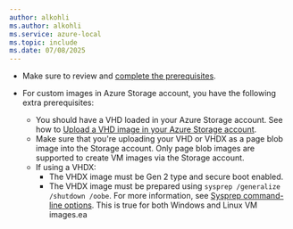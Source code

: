 ```yaml
---
author: alkohli
ms.author: alkohli
ms.service: azure-local
ms.topic: include
ms.date: 07/08/2025
---
```



- Make sure to review and [complete the prerequisites](../manage/azure-arc-vm-management-prerequisites.md).


- For custom images in Azure Storage account, you have the following extra prerequisites:

    - You should have a VHD loaded in your Azure Storage account. See how to [Upload a VHD image in your Azure Storage account](/azure/databox-online/azure-stack-edge-gpu-create-virtual-machine-image?tabs=windows#copy-vhd-to-storage-account-using-azcopy).
    - Make sure that you're uploading your VHD or VHDX as a page blob image into the Storage account. Only page blob images are supported to create VM images via the Storage account.
    - If using a VHDX: 
        - The VHDX image must be Gen 2 type and secure boot enabled.
        - The VHDX image must be prepared using `sysprep /generalize /shutdown /oobe`. For more information, see [Sysprep command-line options](/windows-hardware/manufacture/desktop/sysprep-command-line-options?view=windows-11#oobe&preserve-view=true). This is true for both Windows and Linux VM images.ea